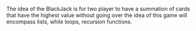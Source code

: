 The idea of the BlackJack is for two player to have a summation of cards that have the highest value without going over
the idea of this game will encompass lists, while loops, recursion functions.
